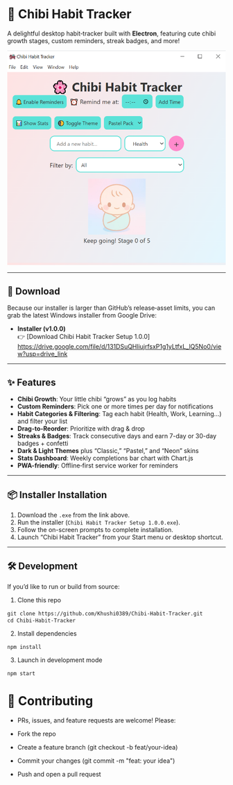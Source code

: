 # 🌸 Chibi Habit Tracker

A delightful desktop habit‐tracker built with **Electron**, featuring cute chibi growth stages, custom reminders, streak badges, and more!

![Demo](chibi.png)

---


## 🚀 Download

Because our installer is larger than GitHub’s release‐asset limits, you can grab the latest Windows installer from Google Drive:

- **Installer (v1.0.0)**  
  👉 [Download Chibi Habit Tracker Setup 1.0.0] https://drive.google.com/file/d/131DSuQHliujrfsxP1g1yLtfxL_lQ5No0/view?usp=drive_link

---

## ✨ Features

- **Chibi Growth**: Your little chibi “grows” as you log habits  
- **Custom Reminders**: Pick one or more times per day for notifications  
- **Habit Categories & Filtering**: Tag each habit (Health, Work, Learning…) and filter your list  
- **Drag-to-Reorder**: Prioritize with drag & drop  
- **Streaks & Badges**: Track consecutive days and earn 7-day or 30-day badges + confetti  
- **Dark & Light Themes** plus “Classic,” “Pastel,” and “Neon” skins  
- **Stats Dashboard**: Weekly completions bar chart with Chart.js  
- **PWA-friendly**: Offline‐first service worker for reminders  

---

## 📦 Installer Installation

1. Download the `.exe` from the link above.  
2. Run the installer (`Chibi Habit Tracker Setup 1.0.0.exe`).  
3. Follow the on-screen prompts to complete installation.  
4. Launch “Chibi Habit Tracker” from your Start menu or desktop shortcut.  

---

## 🛠 Development

If you’d like to run or build from source:

 1. Clone this repo
```
git clone https://github.com/Khushi0389/Chibi-Habit-Tracker.git
cd Chibi-Habit-Tracker
```

 2. Install dependencies
```
npm install
```

 3. Launch in development mode
```
npm start
```


# 🤝 Contributing
- PRs, issues, and feature requests are welcome! Please:

- Fork the repo

- Create a feature branch (git checkout -b feat/your-idea)

- Commit your changes (git commit -m "feat: your idea")

- Push and open a pull request

